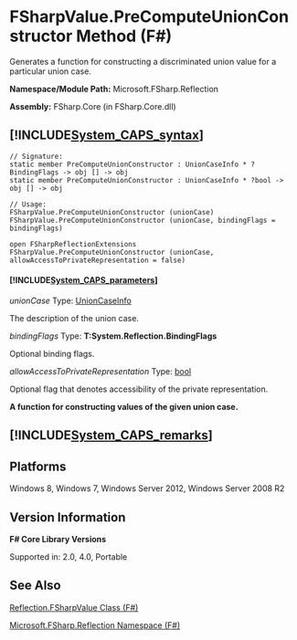 # FSharpValue.PreComputeUnionConstructor Method (F#)

Generates a function for constructing a discriminated union value for a particular union case.

**Namespace/Module Path:** Microsoft.FSharp.Reflection

**Assembly:** FSharp.Core (in FSharp.Core.dll)


## [!INCLUDE[System_CAPS_syntax](//System/Token/System_CAPS_syntax_md.md)]

```
// Signature:
static member PreComputeUnionConstructor : UnionCaseInfo * ?BindingFlags -> obj [] -> obj
static member PreComputeUnionConstructor : UnionCaseInfo * ?bool -> obj [] -> obj

// Usage:
FSharpValue.PreComputeUnionConstructor (unionCase)
FSharpValue.PreComputeUnionConstructor (unionCase, bindingFlags = bindingFlags)

open FSharpReflectionExtensions
FSharpValue.PreComputeUnionConstructor (unionCase, allowAccessToPrivateRepresentation = false)
```

#### [!INCLUDE[System_CAPS_parameters](//System/Token/System_CAPS_parameters_md.md)]
*unionCase*
Type: [UnionCaseInfo](http://msdn.microsoft.com/en-us/library/d97eb038-9521-4e20-89b4-dd0cd92d7221)


The description of the union case.


*bindingFlags*
Type: **T:System.Reflection.BindingFlags**


Optional binding flags.


*allowAccessToPrivateRepresentation*
Type: [bool](http://msdn.microsoft.com/en-us/library/89c0cf9c-49ce-4207-a3be-555851a67dd5)


Optional flag that denotes accessibility of the private representation.



**A function for constructing values of the given union case.**
## [!INCLUDE[System_CAPS_remarks](//System/Token/System_CAPS_remarks_md.md)]

## Platforms
Windows 8, Windows 7, Windows Server 2012, Windows Server 2008 R2


## Version Information
**F# Core Library Versions**

Supported in: 2.0, 4.0, Portable




## See Also
[Reflection.FSharpValue Class &#40;F&#35;&#41;](Reflection.FSharpValue+Class+28%F%2329%.md)

[Microsoft.FSharp.Reflection Namespace &#40;F&#35;&#41;](Microsoft.FSharp.Reflection+Namespace+28%F%2329%.md)

